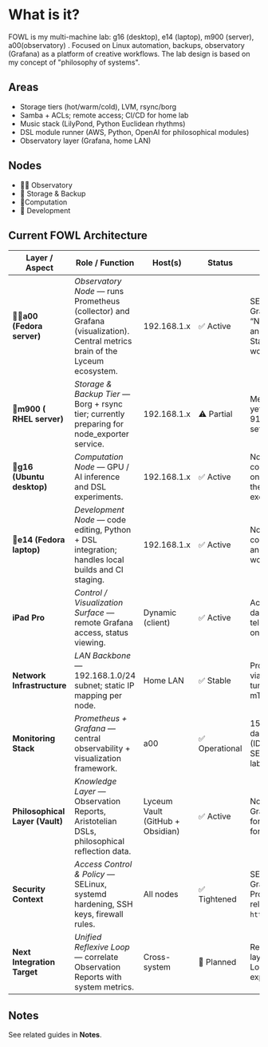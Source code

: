 # What is it?

FOWL is my multi-machine lab: g16 (desktop), e14 (laptop), m900 (server), a00(observatory) .  Focused on Linux automation, backups, observatory (Grafana) as a platform of creative workflows. The lab design is based on my concept of "philosophy of systems".
## Areas
- Storage tiers (hot/warm/cold), LVM, rsync/borg
- Samba + ACLs; remote access; CI/CD for home lab
- Music stack (LilyPond, Python Euclidean rhythms)
- DSL module runner (AWS, Python, OpenAI for philosophical modules)
- Observatory layer (Grafana, home LAN)
## Nodes
- 🐦‍🔥  Observatory
- 🐔 Storage & Backup
- 🐧Computation
- 🦆 Development
## Current FOWL Architecture

| **Layer / Aspect**              | **Role / Function**                                                                                                          | **Host(s)**                      | **Status**    | **Notes**                                                                                                    |
| ------------------------------- | ---------------------------------------------------------------------------------------------------------------------------- | -------------------------------- | ------------- | ------------------------------------------------------------------------------------------------------------ |
| 🐦‍🔥**a00 (Fedora server)**    | _Observatory Node_ — runs Prometheus (collector) and Grafana (visualization). Central metrics brain of the Lyceum ecosystem. | 192.168.1.x                      | ✅ Active      | SELinux adjusted for Grafana↔Prometheus. “Node Exporter Full” and “Prometheus 2.0 Stats” dashboards working. |
| 🐔**m900 ( RHEL server)**       | _Storage & Backup Tier_ — Borg + rsync tier; currently preparing for node_exporter service.                                  | 192.168.1.x                      | ⚠️ Partial    | Metrics exporter not yet responding on 9100; firewall & user setup pending.                                  |
| 🐧**g16 (Ubuntu desktop)**      | _Computation Node_ — GPU / AI inference and DSL experiments.                                                                 | 192.168.1.x                      | ✅ Active      | Node exporter connected and visible on Grafana. Serves as the main AI/ML execution node.                     |
| 🦆**e14 (Fedora laptop)**       | _Development Node_ — code editing, Python + DSL integration; handles local builds and CI staging.                            | 192.168.1.x                      | ✅ Active      | Node exporter connected. Acts as dev and local CI/CD workstation.                                            |
| **iPad Pro**                    | _Control / Visualization Surface_ — remote Grafana access, status viewing.                                                   | Dynamic (client)                 | ✅ Active      | Accesses Grafana dashboard via LAN. No telemetry agent (view-only).                                          |
| **Network Infrastructure**      | _LAN Backbone_ — 192.168.1.0/24 subnet; static IP mapping per node.                                                          | Home LAN                         | ✅ Stable      | Prometheus scrapes via IP:9100; firewall tuned per host; no mTLS yet.                                        |
| **Monitoring Stack**            | _Prometheus + Grafana_ — central observability + visualization framework.                                                    | a00                              | ✅ Operational | 15s scrape interval; dashboards imported (IDs 1860, 3662). SELinux and port labeling complete.               |
| **Philosophical Layer (Vault)** | _Knowledge Layer_ — Observation Reports, Aristotelian DSLs, philosophical reflection data.                                   | Lyceum Vault (GitHub + Obsidian) | ✅ Active      | Not yet annotated into Grafana timelines; forms conceptual input for Reflexivity Stage II.                   |
| **Security Context**            | _Access Control & Policy_ — SELinux, systemd hardening, SSH keys, firewall rules.                                            | All nodes                        | ✅ Tightened   | SELinux boolean for Grafana enabled; Prometheus port relabeled to `http_port_t`.                             |
| **Next Integration Target**     | _Unified Reflexive Loop_ — correlate Observation Reports with system metrics.                                                | Cross-system                     | 🚧 Planned    | Requires annotation layer (Grafana API or Loki) and m900 exporter fix.                                       |
## Notes
See related guides in **Notes**.
